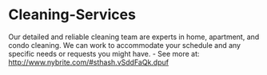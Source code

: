 # Cleaning-Services
Our detailed and reliable cleaning team are experts in home, apartment, and condo cleaning. We can work to accommodate your schedule and any specific needs or requests you might have. - See more at: http://www.nybrite.com/#sthash.vSddFaQk.dpuf
